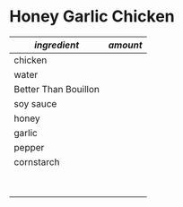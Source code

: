 # Honey Garlic Chicken

| *ingredient* | *amount* |
| --- | --- |
| chicken |  |
| water |  |
| Better Than Bouillon |  |
| soy sauce |  |
| honey |  |
| garlic |  |
| pepper |  |
| cornstarch |  |
|  |  |
|  |  |
|  |  |
|  |  |
|  |  |
|  |  |
|  |  |
|  |  |
